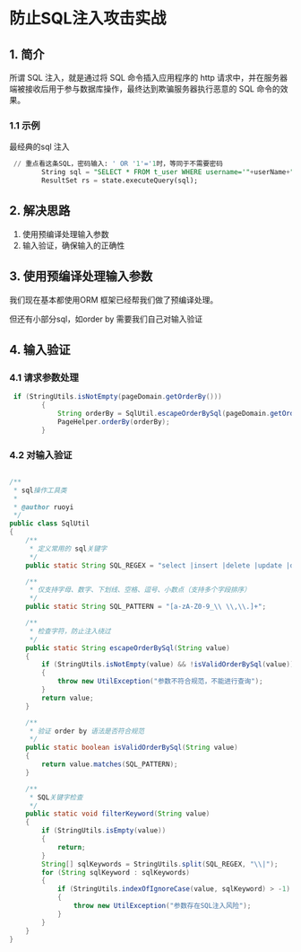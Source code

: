 # 防止SQL注入攻击实战

## 1. 简介

所谓 SQL 注入，就是通过将 SQL 命令插入应用程序的 http 请求中，并在服务器端被接收后用于参与数据库操作，最终达到欺骗服务器执行恶意的 SQL 命令的效果。

### 1.1 示例

最经典的sql 注入

```sql
 // 重点看这条SQL，密码输入: ' OR '1'='1时，等同于不需要密码
        String sql = "SELECT * FROM t_user WHERE username='"+userName+"' AND pwd='"+password+"'";       
        ResultSet rs = state.executeQuery(sql);
```

## 2. 解决思路

1. 使用预编译处理输入参数
2. 输入验证，确保输入的正确性

## 3. 使用预编译处理输入参数

我们现在基本都使用ORM 框架已经帮我们做了预编译处理。

但还有小部分sql，如order by 需要我们自己对输入验证

## 4. 输入验证

### 4.1 请求参数处理

```java
 if (StringUtils.isNotEmpty(pageDomain.getOrderBy()))
        {
            String orderBy = SqlUtil.escapeOrderBySql(pageDomain.getOrderBy());
            PageHelper.orderBy(orderBy);
        }
```

### 4.2 对输入验证

```java

/**
 * sql操作工具类
 * 
 * @author ruoyi
 */
public class SqlUtil
{
    /**
     * 定义常用的 sql关键字
     */
    public static String SQL_REGEX = "select |insert |delete |update |drop |count |exec |chr |mid |master |truncate |char |and |declare ";

    /**
     * 仅支持字母、数字、下划线、空格、逗号、小数点（支持多个字段排序）
     */
    public static String SQL_PATTERN = "[a-zA-Z0-9_\\ \\,\\.]+";

    /**
     * 检查字符，防止注入绕过
     */
    public static String escapeOrderBySql(String value)
    {
        if (StringUtils.isNotEmpty(value) && !isValidOrderBySql(value))
        {
            throw new UtilException("参数不符合规范，不能进行查询");
        }
        return value;
    }

    /**
     * 验证 order by 语法是否符合规范
     */
    public static boolean isValidOrderBySql(String value)
    {
        return value.matches(SQL_PATTERN);
    }

    /**
     * SQL关键字检查
     */
    public static void filterKeyword(String value)
    {
        if (StringUtils.isEmpty(value))
        {
            return;
        }
        String[] sqlKeywords = StringUtils.split(SQL_REGEX, "\\|");
        for (String sqlKeyword : sqlKeywords)
        {
            if (StringUtils.indexOfIgnoreCase(value, sqlKeyword) > -1)
            {
                throw new UtilException("参数存在SQL注入风险");
            }
        }
    }
}

```

